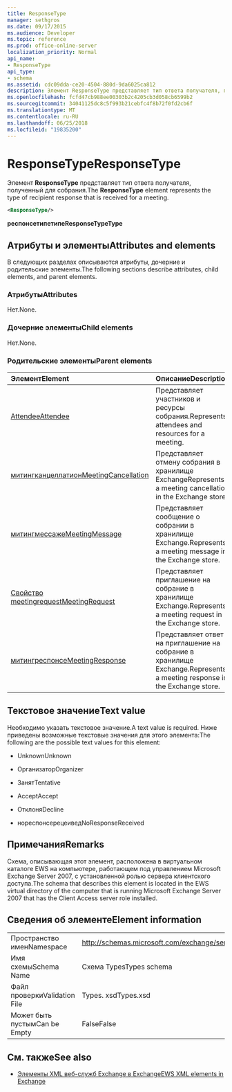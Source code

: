 ```yaml
---
title: ResponseType
manager: sethgros
ms.date: 09/17/2015
ms.audience: Developer
ms.topic: reference
ms.prod: office-online-server
localization_priority: Normal
api_name:
- ResponseType
api_type:
- schema
ms.assetid: cdc09dda-ce20-4504-880d-9da6025ca812
description: Элемент ResponseType представляет тип ответа получателя, полученный для собрания.
ms.openlocfilehash: fcfd47cb988ee00303b2c4205cb3d058cb6599b2
ms.sourcegitcommit: 34041125dc8c5f993b21cebfc4f8b72f0fd2cb6f
ms.translationtype: MT
ms.contentlocale: ru-RU
ms.lasthandoff: 06/25/2018
ms.locfileid: "19835200"
---
```

# <a name="responsetype"></a><span data-ttu-id="36fcb-103">ResponseType</span><span class="sxs-lookup"><span data-stu-id="36fcb-103">ResponseType</span></span>

<span data-ttu-id="36fcb-104">Элемент **ResponseType** представляет тип ответа получателя, полученный для собрания.</span><span class="sxs-lookup"><span data-stu-id="36fcb-104">The **ResponseType** element represents the type of recipient response that is received for a meeting.</span></span> 
  
```xml
<ResponseType/>
```

 <span data-ttu-id="36fcb-105">**респонсетипетипе**</span><span class="sxs-lookup"><span data-stu-id="36fcb-105">**ResponseTypeType**</span></span>
## <a name="attributes-and-elements"></a><span data-ttu-id="36fcb-106">Атрибуты и элементы</span><span class="sxs-lookup"><span data-stu-id="36fcb-106">Attributes and elements</span></span>

<span data-ttu-id="36fcb-107">В следующих разделах описываются атрибуты, дочерние и родительские элементы.</span><span class="sxs-lookup"><span data-stu-id="36fcb-107">The following sections describe attributes, child elements, and parent elements.</span></span>
  
### <a name="attributes"></a><span data-ttu-id="36fcb-108">Атрибуты</span><span class="sxs-lookup"><span data-stu-id="36fcb-108">Attributes</span></span>

<span data-ttu-id="36fcb-109">Нет.</span><span class="sxs-lookup"><span data-stu-id="36fcb-109">None.</span></span>
  
### <a name="child-elements"></a><span data-ttu-id="36fcb-110">Дочерние элементы</span><span class="sxs-lookup"><span data-stu-id="36fcb-110">Child elements</span></span>

<span data-ttu-id="36fcb-111">Нет.</span><span class="sxs-lookup"><span data-stu-id="36fcb-111">None.</span></span>
  
### <a name="parent-elements"></a><span data-ttu-id="36fcb-112">Родительские элементы</span><span class="sxs-lookup"><span data-stu-id="36fcb-112">Parent elements</span></span>

|<span data-ttu-id="36fcb-113">**Элемент**</span><span class="sxs-lookup"><span data-stu-id="36fcb-113">**Element**</span></span>|<span data-ttu-id="36fcb-114">**Описание**</span><span class="sxs-lookup"><span data-stu-id="36fcb-114">**Description**</span></span>|
|:-----|:-----|
|[<span data-ttu-id="36fcb-115">Attendee</span><span class="sxs-lookup"><span data-stu-id="36fcb-115">Attendee</span></span>](attendee.md) <br/> |<span data-ttu-id="36fcb-116">Представляет участников и ресурсы собрания.</span><span class="sxs-lookup"><span data-stu-id="36fcb-116">Represents attendees and resources for a meeting.</span></span>  <br/> |
|[<span data-ttu-id="36fcb-117">митингканцеллатион</span><span class="sxs-lookup"><span data-stu-id="36fcb-117">MeetingCancellation</span></span>](meetingcancellation.md) <br/> |<span data-ttu-id="36fcb-118">Представляет отмену собрания в хранилище Exchange</span><span class="sxs-lookup"><span data-stu-id="36fcb-118">Represents a meeting cancellation in the Exchange store</span></span>  <br/> |
|[<span data-ttu-id="36fcb-119">митингмессаже</span><span class="sxs-lookup"><span data-stu-id="36fcb-119">MeetingMessage</span></span>](meetingmessage.md) <br/> |<span data-ttu-id="36fcb-120">Представляет сообщение о собрании в хранилище Exchange.</span><span class="sxs-lookup"><span data-stu-id="36fcb-120">Represents a meeting message in the Exchange store.</span></span>  <br/> |
|[<span data-ttu-id="36fcb-121">Свойство meetingrequest</span><span class="sxs-lookup"><span data-stu-id="36fcb-121">MeetingRequest</span></span>](meetingrequest.md) <br/> |<span data-ttu-id="36fcb-122">Представляет приглашение на собрание в хранилище Exchange.</span><span class="sxs-lookup"><span data-stu-id="36fcb-122">Represents a meeting request in the Exchange store.</span></span>  <br/> |
|[<span data-ttu-id="36fcb-123">митингреспонсе</span><span class="sxs-lookup"><span data-stu-id="36fcb-123">MeetingResponse</span></span>](meetingresponse.md) <br/> |<span data-ttu-id="36fcb-124">Представляет ответ на приглашение на собрание в хранилище Exchange.</span><span class="sxs-lookup"><span data-stu-id="36fcb-124">Represents a meeting response in the Exchange store.</span></span>  <br/> |
   
## <a name="text-value"></a><span data-ttu-id="36fcb-125">Текстовое значение</span><span class="sxs-lookup"><span data-stu-id="36fcb-125">Text value</span></span>

<span data-ttu-id="36fcb-126">Необходимо указать текстовое значение.</span><span class="sxs-lookup"><span data-stu-id="36fcb-126">A text value is required.</span></span> <span data-ttu-id="36fcb-127">Ниже приведены возможные текстовые значения для этого элемента:</span><span class="sxs-lookup"><span data-stu-id="36fcb-127">The following are the possible text values for this element:</span></span>
  
- <span data-ttu-id="36fcb-128">Unknown</span><span class="sxs-lookup"><span data-stu-id="36fcb-128">Unknown</span></span>
    
- <span data-ttu-id="36fcb-129">Организатор</span><span class="sxs-lookup"><span data-stu-id="36fcb-129">Organizer</span></span>
    
- <span data-ttu-id="36fcb-130">Занят</span><span class="sxs-lookup"><span data-stu-id="36fcb-130">Tentative</span></span>
    
- <span data-ttu-id="36fcb-131">Accept</span><span class="sxs-lookup"><span data-stu-id="36fcb-131">Accept</span></span>
    
- <span data-ttu-id="36fcb-132">Отклоня</span><span class="sxs-lookup"><span data-stu-id="36fcb-132">Decline</span></span>
    
- <span data-ttu-id="36fcb-133">нореспонсерецеивед</span><span class="sxs-lookup"><span data-stu-id="36fcb-133">NoResponseReceived</span></span>
    
## <a name="remarks"></a><span data-ttu-id="36fcb-134">Примечания</span><span class="sxs-lookup"><span data-stu-id="36fcb-134">Remarks</span></span>

<span data-ttu-id="36fcb-135">Схема, описывающая этот элемент, расположена в виртуальном каталоге EWS на компьютере, работающем под управлением Microsoft Exchange Server 2007, с установленной ролью сервера клиентского доступа.</span><span class="sxs-lookup"><span data-stu-id="36fcb-135">The schema that describes this element is located in the EWS virtual directory of the computer that is running Microsoft Exchange Server 2007 that has the Client Access server role installed.</span></span>
  
## <a name="element-information"></a><span data-ttu-id="36fcb-136">Сведения об элементе</span><span class="sxs-lookup"><span data-stu-id="36fcb-136">Element information</span></span>

|||
|:-----|:-----|
|<span data-ttu-id="36fcb-137">Пространство имен</span><span class="sxs-lookup"><span data-stu-id="36fcb-137">Namespace</span></span>  <br/> |http://schemas.microsoft.com/exchange/services/2006/types  <br/> |
|<span data-ttu-id="36fcb-138">Имя схемы</span><span class="sxs-lookup"><span data-stu-id="36fcb-138">Schema Name</span></span>  <br/> |<span data-ttu-id="36fcb-139">Схема Types</span><span class="sxs-lookup"><span data-stu-id="36fcb-139">Types schema</span></span>  <br/> |
|<span data-ttu-id="36fcb-140">Файл проверки</span><span class="sxs-lookup"><span data-stu-id="36fcb-140">Validation File</span></span>  <br/> |<span data-ttu-id="36fcb-141">Types. xsd</span><span class="sxs-lookup"><span data-stu-id="36fcb-141">Types.xsd</span></span>  <br/> |
|<span data-ttu-id="36fcb-142">Может быть пустым</span><span class="sxs-lookup"><span data-stu-id="36fcb-142">Can be Empty</span></span>  <br/> |<span data-ttu-id="36fcb-143">False</span><span class="sxs-lookup"><span data-stu-id="36fcb-143">False</span></span>  <br/> |
   
## <a name="see-also"></a><span data-ttu-id="36fcb-144">См. также</span><span class="sxs-lookup"><span data-stu-id="36fcb-144">See also</span></span>



- [<span data-ttu-id="36fcb-145">Элементы XML веб-служб Exchange в Exchange</span><span class="sxs-lookup"><span data-stu-id="36fcb-145">EWS XML elements in Exchange</span></span>](ews-xml-elements-in-exchange.md)

